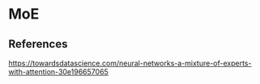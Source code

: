 # MoE


## References

https://towardsdatascience.com/neural-networks-a-mixture-of-experts-with-attention-30e196657065 